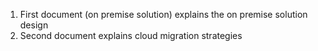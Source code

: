 1. First document (on premise solution) explains the on premise solution design
2. Second document explains cloud migration strategies
